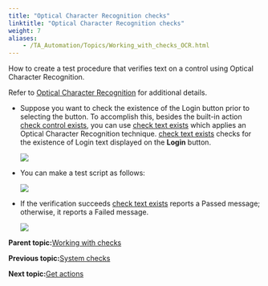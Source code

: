 ```yaml
--- 
title: "Optical Character Recognition checks"
linktitle: "Optical Character Recognition checks"
weight: 7
aliases: 
    - /TA_Automation/Topics/Working_with_checks_OCR.html
---
```


How to create a test procedure that verifies text on a control using Optical Character Recognition.

Refer to [Optical Character Recognition](bia_OCR.html) for additional details.

-   Suppose you want to check the existence of the Login button prior to selecting the button. To accomplish this, besides the built-in action [check control exists](bia_check_control_exists.html), you can use [check text exists](bia_check_text_exists.html) which applies an Optical Character Recognition technique. [check text exists](bia_check_text_exists.html) checks for the existence of Login text displayed on the **Login** button.

    ![](/images//Images/bia_check_text_exists_aut.png)

-   You can make a test script as follows:

    ![](/images//Images/bia_check_text_exists_pgm_working_with_checks.png)

-   If the verification succeeds [check text exists](bia_check_text_exists.html) reports a Passed message; otherwise, it reports a Failed message.

    ![](/images//Images/bia_check_text_exists_res_working_with_checks.png)


**Parent topic:**[Working with checks](/TA_Automation/Topics/Automation_model_working_with_checks.html)

**Previous topic:**[System checks](/TA_Automation/Topics/Working_with_checks_operating_system.html)

**Next topic:**[Get actions](/TA_Automation/Topics/Automation_model_working_with_checks_get.html)

